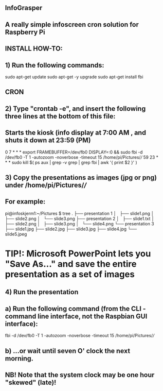 ## InfoGrasper
## A really simple infoscreen cron solution for Raspberry Pi


## INSTALL HOW-TO:
## 1) Run the following commands:
sudo apt-get update
sudo apt-get -y upgrade
sudo apt-get install fbi

## CRON
## 2) Type "crontab -e", and insert the following three lines at the bottom of this file:

## Starts the kiosk (info display at 7:00 AM , and shuts it down at 23:59 (PM)
0 7 * * *	export FRAMEBUFFER=/dev/fb0 DISPLAY=:0 && sudo fbi -d /dev/fb0 -T 1 -autozoom -noverbose -timeout 15 /home/pi/Pictures/*/*
59 23 * * *	sudo kill $( ps aux | grep -v grep | grep fbi | awk '{ print $2 }' )

## 3) Copy the presentations as images (jpg or png) under /home/pi/Pictures/*/*
## For example:

pi@infoskjerm1:~/Pictures $ tree
.
├── presentation 1
│   ├── slide1.png
│   ├── slide2.png
│   └── slide3.png
├── presentation 2
│   ├── slide1.txt
│   ├── slide2.png
│   ├── slide3.png
│   └── slide4.png
└── presentation 3
    ├── slide1.jpg
    ├── slide2.jpg
    ├── slide3.jpg
    ├── slide4.jpg
    └── slide5.jpeg

# TIP!: Microsoft PowerPoint lets you "Save As..." and save the entire presentation as a set of images

## 4) Run the presentation
## a) Run the following command (from the CLI - command line interface, not the Raspbian GUI interface):
fbi -d /dev/fb0 -T 1 -autozoom -noverbose -timeout 15 /home/pi/Pictures/*/*

## b) ...or wait until seven O' clock the next morning.



## NB! Note that the system clock may be one hour "skewed" (late)!